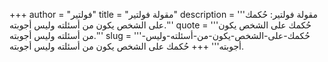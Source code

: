 +++
author = "فولتير"
title = "مقولة فولتير"
description = '''مقولة فولتير: حُكمك على الشخص يكون من أسئلته وليس أجوبته.'''
quote = '''حُكمك على الشخص يكون من أسئلته وليس أجوبته.'''
slug = '''حُكمك-على-الشخص-يكون-من-أسئلته-وليس-أجوبته'''
+++
حُكمك على الشخص يكون من أسئلته وليس أجوبته.
